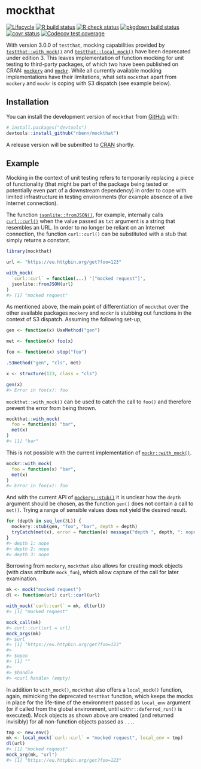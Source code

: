 
<!-- README.md is generated from README.Rmd. Please edit that file -->

# mockthat

<!-- badges: start -->

[![Lifecycle](https://img.shields.io/badge/lifecycle-maturing-blue.svg)](https://www.tidyverse.org/lifecycle/#maturing)
[![R build
status](https://github.com/nbenn/mockthat/workflows/build/badge.svg)](https://github.com/nbenn/mockthat/actions?query=workflow%3Abuild)
[![R check
status](https://github.com/nbenn/mockthat/workflows/check/badge.svg)](https://github.com/nbenn/mockthat/actions?query=workflow%3Acheck)
[![pkgdown build
status](https://github.com/nbenn/mockthat/workflows/pkgdown/badge.svg)](https://github.com/nbenn/mockthat/actions?query=workflow%3Apkgdown)
[![covr
status](https://github.com/nbenn/mockthat/workflows/coverage/badge.svg)](https://github.com/nbenn/mockthat/actions?query=workflow%3Acoverage)
[![Codecov test
coverage](https://codecov.io/gh/nbenn/mockthat/branch/master/graph/badge.svg?token=9v2gSCz5K5)](https://codecov.io/gh/nbenn/mockthat)
<!-- badges: end -->

With version 3.0.0 of `testthat`, mocking capabilities provided by
[`testthat::with_mock()`](https://testthat.r-lib.org/reference/with_mock.html)
and
[`testthat::local_mock()`](https://testthat.r-lib.org/reference/with_mock.html)
have been deprecated under edition 3. This leaves implementation of
function mocking for unit testing to third-party packages, of which two
have been published on CRAN:
[`mockery`](https://cran.r-project.org/package=mockery) and
[`mockr`](https://cran.r-project.org/package=mockr). While all currently
available mocking implementations have their limitations, what sets
`mockthat` apart from `mockery` and `mockr` is coping with S3 dispatch
(see example below).

## Installation

You can install the development version of `mockthat` from
[GitHub](https://github.com/) with:

``` r
# install.packages("devtools")
devtools::install_github("nbenn/mockthat")
```

A release version will be submitted to
[CRAN](https://CRAN.R-project.org) shortly.

## Example

Mocking in the context of unit testing refers to temporarily replacing a
piece of functionality (that might be part of the package being tested
or potentially even part of a downstream dependency) in order to cope
with limited infrastructure in testing environments (for example absence
of a live Internet connection).

The function
[`jsonlite::fromJSON()`](https://rdrr.io/cran/jsonlite/man/fromJSON.html),
for example, internally calls
[`curl::curl()`](https://rdrr.io/cran/curl/man/curl.html) when the value
passed as `txt` argument is a string that resembles an URL. In order to
no longer be reliant on an Internet connection, the function
`curl::curl()` can be substituted with a stub that simply returns a
constant.

``` r
library(mockthat)

url <- "https://eu.httpbin.org/get?foo=123"

with_mock(
  `curl::curl` = function(...) '["mocked request"]',
  jsonlite::fromJSON(url)
)
#> [1] "mocked request"
```

As mentioned above, the main point of differentiation of `mockthat` over
the other available packages `mockery` and `mockr` is stubbing out
functions in the context of S3 dispatch. Assuming the following set-up,

``` r
gen <- function(x) UseMethod("gen")

met <- function(x) foo(x)

foo <- function(x) stop("foo")

.S3method("gen", "cls", met)

x <- structure(123, class = "cls")

gen(x)
#> Error in foo(x): foo
```

`mockthat::with_mock()` can be used to catch the call to `foo()` and
therefore prevent the error from being thrown.

``` r
mockthat::with_mock(
  foo = function(x) "bar",
  met(x)
)
#> [1] "bar"
```

This is not possible with the current implementation of
[`mockr::with_mock()`](https://krlmlr.github.io/mockr/reference/with_mock.html).

``` r
mockr::with_mock(
  foo = function(x) "bar",
  met(x)
)
#> Error in foo(x): foo
```

And with the current API of
[`mockery::stub()`](https://rdrr.io/cran/mockery/man/stub.html) it is
unclear how the `depth` argument should be chosen, as the function
`gen()` does not contain a call to `met()`. Trying a range of sensible
values does not yield the desired result.

``` r
for (depth in seq_len(3L)) {
  mockery::stub(gen, "foo", "bar", depth = depth)
  tryCatch(met(x), error = function(e) message("depth ", depth, ": nope"))
}
#> depth 1: nope
#> depth 2: nope
#> depth 3: nope
```

Borrowing from `mockery`, `mockthat` also allows for creating mock
objects (with class attribute `mock_fun`), which allow capture of the
call for later examination.

``` r
mk <- mock("mocked request")
dl <- function(url) curl::curl(url)

with_mock(`curl::curl` = mk, dl(url))
#> [1] "mocked request"

mock_call(mk)
#> curl::curl(url = url)
mock_args(mk)
#> $url
#> [1] "https://eu.httpbin.org/get?foo=123"
#> 
#> $open
#> [1] ""
#> 
#> $handle
#> <curl handle> (empty)
```

In addition to `with_mock()`, `mockthat` also offers a `local_mock()`
function, again, mimicking the deprecated `testthat` function, which
keeps the mocks in place for the life-time of the environment passed as
`local_env` argument (or if called from the global environment, until
`withr::deferred_run()` is executed). Mock objects as shown above are
created (and returned invisibly) for all non-function objects passed as
`...`.

``` r
tmp <- new.env()
mk <- local_mock(`curl::curl` = "mocked request", local_env = tmp)
dl(url)
#> [1] "mocked request"
mock_arg(mk, "url")
#> [1] "https://eu.httpbin.org/get?foo=123"
```
